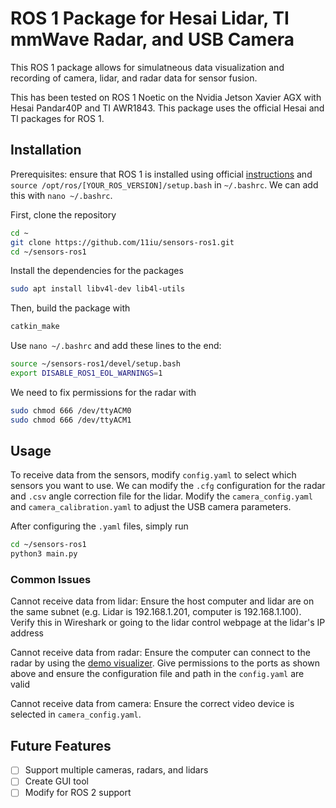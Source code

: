 # ROS 1 Package for Hesai Lidar, TI mmWave Radar, and USB Camera

This ROS 1 package allows for simulatneous data visualization and recording of camera, lidar, and radar data for sensor fusion.

This has been tested on ROS 1 Noetic on the Nvidia Jetson Xavier AGX with Hesai Pandar40P and TI AWR1843. This package uses the official Hesai and TI packages for ROS 1.

## Installation
Prerequisites: ensure that ROS 1 is installed using official [instructions](https://wiki.ros.org/noetic/Installation/Ubuntu) and `source /opt/ros/[YOUR_ROS_VERSION]/setup.bash` in `~/.bashrc`. We can add this with `nano ~/.bashrc`.

First, clone the repository
```bash
cd ~
git clone https://github.com/11iu/sensors-ros1.git
cd ~/sensors-ros1
```

Install the dependencies for the packages
```bash
sudo apt install libv4l-dev lib4l-utils
```

Then, build the package with
```bash
catkin_make
```

Use `nano ~/.bashrc` and add these lines to the end:
```bash
source ~/sensors-ros1/devel/setup.bash
export DISABLE_ROS1_EOL_WARNINGS=1
```

We need to fix permissions for the radar with
```bash
sudo chmod 666 /dev/ttyACM0
sudo chmod 666 /dev/ttyACM1
```

## Usage
To receive data from the sensors, modify `config.yaml` to select which sensors you want to use. We can modify the `.cfg` configuration for the radar and `.csv` angle correction file for the lidar. Modify the `camera_config.yaml` and `camera_calibration.yaml` to adjust the USB camera parameters.

After configuring the `.yaml` files, simply run
```bash
cd ~/sensors-ros1
python3 main.py
```

### Common Issues
Cannot receive data from lidar: Ensure the host computer and lidar are on the same subnet (e.g. Lidar is 192.168.1.201, computer is 192.168.1.100). Verify this in Wireshark or going to the lidar control webpage at the lidar's IP address

Cannot receive data from radar: Ensure the computer can connect to the radar by using the [demo visualizer](https://dev.ti.com/mmwavedemovisualizer). Give permissions to the ports as shown above and ensure the configuration file and path in the `config.yaml` are valid

Cannot receive data from camera: Ensure the correct video device is selected in `camera_config.yaml`.

## Future Features
- [ ] Support multiple cameras, radars, and lidars
- [ ] Create GUI tool
- [ ] Modify for ROS 2 support